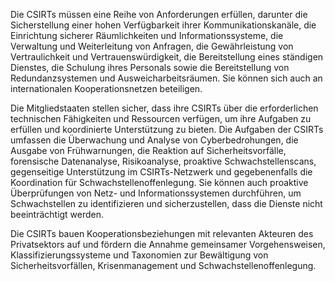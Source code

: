 Die CSIRTs müssen eine Reihe von Anforderungen erfüllen, darunter die Sicherstellung einer hohen Verfügbarkeit ihrer Kommunikationskanäle, die Einrichtung sicherer Räumlichkeiten und Informationssysteme, die Verwaltung und Weiterleitung von Anfragen, die Gewährleistung von Vertraulichkeit und Vertrauenswürdigkeit, die Bereitstellung eines ständigen Dienstes, die Schulung ihres Personals sowie die Bereitstellung von Redundanzsystemen und Ausweicharbeitsräumen. Sie können sich auch an internationalen Kooperationsnetzen beteiligen.

Die Mitgliedstaaten stellen sicher, dass ihre CSIRTs über die erforderlichen technischen Fähigkeiten und Ressourcen verfügen, um ihre Aufgaben zu erfüllen und koordinierte Unterstützung zu bieten. Die Aufgaben der CSIRTs umfassen die Überwachung und Analyse von Cyberbedrohungen, die Ausgabe von Frühwarnungen, die Reaktion auf Sicherheitsvorfälle, forensische Datenanalyse, Risikoanalyse, proaktive Schwachstellenscans, gegenseitige Unterstützung im CSIRTs-Netzwerk und gegebenenfalls die Koordination für Schwachstellenoffenlegung. Sie können auch proaktive Überprüfungen von Netz- und Informationssystemen durchführen, um Schwachstellen zu identifizieren und sicherzustellen, dass die Dienste nicht beeinträchtigt werden.

Die CSIRTs bauen Kooperationsbeziehungen mit relevanten Akteuren des Privatsektors auf und fördern die Annahme gemeinsamer Vorgehensweisen, Klassifizierungssysteme und Taxonomien zur Bewältigung von Sicherheitsvorfällen, Krisenmanagement und Schwachstellenoffenlegung.
